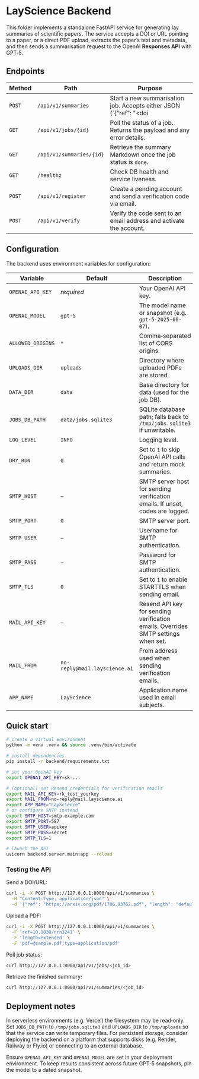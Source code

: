 # LayScience Backend

This folder implements a standalone FastAPI service for generating lay summaries of scientific papers.  The service accepts a DOI or URL pointing to a paper, or a direct PDF upload, extracts the paper’s text and metadata, and then sends a summarisation request to the OpenAI **Responses API** with GPT‑5.

## Endpoints

| Method | Path | Purpose |
|---|---|---|
| `POST` | `/api/v1/summaries` | Start a new summarisation job. Accepts either JSON (`{"ref": "<doi|url>", "length": "default|extended"}`) or multipart/form‑data with fields `ref|doi|url`, optional `pdf` file and `length`. Returns a job ID and status. |
| `GET` | `/api/v1/jobs/{id}` | Poll the status of a job. Returns the payload and any error details. |
| `GET` | `/api/v1/summaries/{id}` | Retrieve the summary Markdown once the job status is `done`. |
| `GET` | `/healthz` | Check DB health and service liveness. |
| `POST` | `/api/v1/register` | Create a pending account and send a verification code via email. |
| `POST` | `/api/v1/verify` | Verify the code sent to an email address and activate the account. |

## Configuration

The backend uses environment variables for configuration:

| Variable | Default | Description |
|---|---|---|
| `OPENAI_API_KEY` | *required* | Your OpenAI API key. |
| `OPENAI_MODEL` | `gpt-5` | The model name or snapshot (e.g. `gpt-5-2025-08-07`). |
| `ALLOWED_ORIGINS` | `*` | Comma‑separated list of CORS origins. |
| `UPLOADS_DIR` | `uploads` | Directory where uploaded PDFs are stored. |
| `DATA_DIR` | `data` | Base directory for data (used for the job DB). |
| `JOBS_DB_PATH` | `data/jobs.sqlite3` | SQLite database path; falls back to `/tmp/jobs.sqlite3` if unwritable. |
| `LOG_LEVEL` | `INFO` | Logging level. |
| `DRY_RUN` | `0` | Set to `1` to skip OpenAI API calls and return mock summaries. |
| `SMTP_HOST` | – | SMTP server host for sending verification emails. If unset, codes are logged. |
| `SMTP_PORT` | `0` | SMTP server port. |
| `SMTP_USER` | – | Username for SMTP authentication. |
| `SMTP_PASS` | – | Password for SMTP authentication. |
| `SMTP_TLS` | `0` | Set to `1` to enable STARTTLS when sending email. |
| `MAIL_API_KEY` | – | Resend API key for sending verification emails. Overrides SMTP settings when set. |
| `MAIL_FROM` | `no-reply@mail.layscience.ai` | From address used when sending verification emails. |
| `APP_NAME` | `LayScience` | Application name used in email subjects. |

## Quick start

```bash
# create a virtual environment
python -m venv .venv && source .venv/bin/activate

# install dependencies
pip install -r backend/requirements.txt

# set your OpenAI key
export OPENAI_API_KEY=sk-...

# (optional) set Resend credentials for verification emails
export MAIL_API_KEY=rk_test_yourkey
export MAIL_FROM=no-reply@mail.layscience.ai
export APP_NAME="LayScience"
# or configure SMTP instead
export SMTP_HOST=smtp.example.com
export SMTP_PORT=587
export SMTP_USER=apikey
export SMTP_PASS=secret
export SMTP_TLS=1

# launch the API
uvicorn backend.server.main:app --reload
```

### Testing the API

Send a DOI/URL:

```bash
curl -i -X POST http://127.0.0.1:8000/api/v1/summaries \
  -H "Content-Type: application/json" \
  -d '{"ref": "https://arxiv.org/pdf/1706.03762.pdf", "length": "default"}'
```

Upload a PDF:

```bash
curl -i -X POST http://127.0.0.1:8000/api/v1/summaries \
  -F 'ref=10.1038/nrn3241' \
  -F 'length=extended' \
  -F 'pdf=@sample.pdf;type=application/pdf'
```

Poll job status:

```bash
curl http://127.0.0.1:8000/api/v1/jobs/<job_id>
```

Retrieve the finished summary:

```bash
curl http://127.0.0.1:8000/api/v1/summaries/<job_id>
```

## Deployment notes

In serverless environments (e.g. Vercel) the filesystem may be read‑only.  Set `JOBS_DB_PATH` to `/tmp/jobs.sqlite3` and `UPLOADS_DIR` to `/tmp/uploads` so that the service can write temporary files.  For persistent storage, consider deploying the backend on a platform that supports disks (e.g. Render, Railway or Fly.io) or connecting to an external database.

Ensure `OPENAI_API_KEY` and `OPENAI_MODEL` are set in your deployment environment.  To keep results consistent across future GPT‑5 snapshots, pin the model to a dated snapshot.